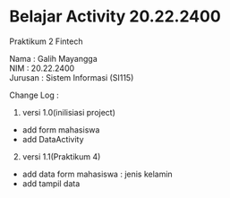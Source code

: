 # Belajar Activity 20.22.2400

Praktikum 2 Fintech 

Nama    : Galih Mayangga <br/>
NIM     : 20.22.2400 <br/>
Jurusan : Sistem Informasi (SI115) <br/>

Change Log :

1. versi 1.0(inilisiasi project)
- add form mahasiswa 
- add DataActivity

2. versi 1.1(Praktikum 4)
- add data form mahasiswa : jenis kelamin
- add tampil data 
